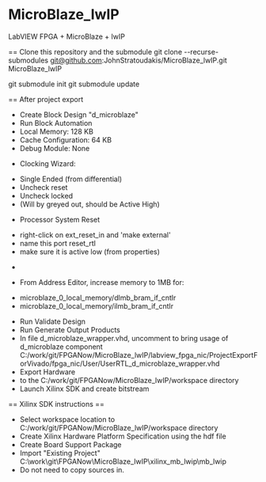 # MicroBlaze_lwIP
LabVIEW FPGA + MicroBlaze + lwIP

 == Clone this repository and the submodule
git clone --recurse-submodules git@github.com:JohnStratoudakis/MicroBlaze_lwIP.git MicroBlaze_lwIP

git submodule init
git submodule update

== After project export
 - Create Block Design "d_microblaze"
 - Run Block Automation
  - Local Memory: 128 KB
  - Cache Configuration: 64 KB
  - Debug Module: None
 * Clocking Wizard:
  - Single Ended (from differential)
  - Uncheck reset
  - Uncheck locked
  - (Will by greyed out, should be Active High)
 * Processor System Reset
  - right-click on ext_reset_in and 'make external'
   - name this port reset_rtl
   - make sure it is active low (from properties)
 * 

 - From Address Editor, increase memory to 1MB for:
  * microblaze_0_local_memory/dlmb_bram_if_cntlr
  * microblaze_0_local_memory/ilmb_bram_if_cntlr
 - Run Validate Design
 - Run Generate Output Products
 - In file d_microblaze_wrapper.vhd, uncomment to bring usage of d_microblaze component
 C:/work/git/FPGANow/MicroBlaze_lwIP/labview_fpga_nic/ProjectExportForVivado/fpga_nic/User/UserRTL_d_microblaze_wrapper.vhd
 - Export Hardware
  - to the C:/work/git/FPGANow/MicroBlaze_lwIP/workspace directory
 - Launch Xilinx SDK and create bitstream
 
 == Xilinx SDK instructions ==
 - Select workspace location to C:/work/git/FPGANow/MicroBlaze_lwIP/workspace directory
 - Create Xilinx Hardware Platform Specification using the hdf file
 - Create Board Support Package
 - Import "Existing Project" C:\work\git\FPGANow\MicroBlaze_lwIP\xilinx_mb_lwip\mb_lwip
  - Do not need to copy sources in.
 
 